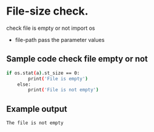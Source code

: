 # File-size check.
check file is empty or not
import os
- file-path pass the  parameter values

## Sample code check file empty or not

```sh
if os.stat(a).st_size == 0:
        print('File is empty')
    else:
        print('File is not empty')
```
## Example output
```sh
The file is not empty
```
            
        
